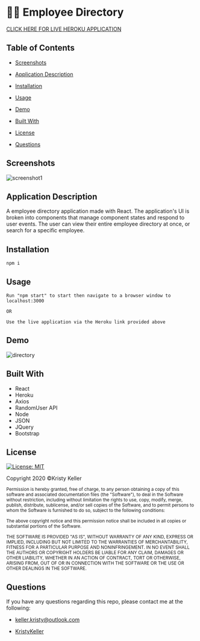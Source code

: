 # 👨‍💼 Employee Directory

[CLICK HERE FOR LIVE HEROKU APPLICATION](https://employee-user-directory.herokuapp.com/)

## Table of Contents
* [Screenshots](#screenshots)

* [Application Description](#application-description)

* [Installation](#installation)

* [Usage](#usage)

* [Demo](#demo)

* [Built With](#built-with)

* [License](#license)

* [Questions](#questions)

## Screenshots 
![screenshot1](./assets/images/screenshot.jpeg)


## Application Description

A employee directory application made with React. The application's UI is broken into components that manage component states and respond to user events. The user can view their entire employee directory at once, or search for a specific employee. 

## Installation 
```
npm i 
```

## Usage 
```
Run "npm start" to start then navigate to a browser window to localhost:3000

OR
                                     
Use the live application via the Heroku link provided above

```
## Demo
![directory](https://media.giphy.com/media/NgNQ5b0iT4Me6SSFWO/giphy.gif)

## Built With
* React
* Heroku
* Axios 
* RandomUser API 
* Node
* JSON
* JQuery 
* Bootstrap

## License
[![License: MIT](https://img.shields.io/badge/License-MIT-yellow.svg)](https://opensource.org/licenses/MIT)

Copyright 2020 ©Kristy Keller

<sup>Permission is hereby granted, free of charge, to any person obtaining a copy of this software and associated documentation files (the "Software"), to deal in the Software without restriction, including without limitation the rights to use, copy, modify, merge, publish, distribute, sublicense, and/or sell copies of the Software, and to permit persons to whom the Software is furnished to do so, subject to the following conditions:
  
<sup>The above copyright notice and this permission notice shall be included in all copies or substantial portions of the Software.
  
<sup>THE SOFTWARE IS PROVIDED "AS IS", WITHOUT WARRANTY OF ANY KIND, EXPRESS OR IMPLIED, INCLUDING BUT NOT LIMITED TO THE WARRANTIES OF MERCHANTABILITY, FITNESS FOR A PARTICULAR PURPOSE AND NONINFRINGEMENT. IN NO EVENT SHALL THE AUTHORS OR COPYRIGHT HOLDERS BE LIABLE FOR ANY CLAIM, DAMAGES OR OTHER LIABILITY, WHETHER IN AN ACTION OF CONTRACT, TORT OR OTHERWISE, ARISING FROM, OUT OF OR IN CONNECTION WITH THE SOFTWARE OR THE USE OR OTHER DEALINGS IN THE SOFTWARE.

## Questions

If you have any questions regarding this repo, please contact me at the following:

* <keller.kristy@outlook.com>

* [KristyKeller](https://github.com/KristyKeller)
